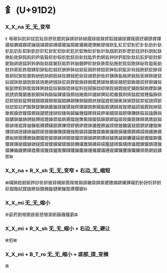 # 釒 (U+91D2)

### X_X_na 无_无_变窄
`釒`㘅䃢䤛䤜䤝䤞䤟䤠䤢䤣䤤䤥䤩䤪䤭䤮䤲䤴䤷䤸䤹䤼䤽䤾䥀䥁䥂䥄䥉䥊䥋䥎䥑䥓䥔䥖䥘䥜䥠䥡䥤䥥䥦䥧䥨䥪䥬䥮䥯䥰䥱䥲䥳䥵䥶䥷䲗撳檭欽釓釔釕釖釗釘釙釚釛針釞釟釠釢釤釦釧釩釪釬釭釮釯釰釱釲釳釴釵釶釷釸釹釺釻釼釽釾釿鈀鈁鈂鈃鈄鈅鈆鈇鈉鈊鈋鈌鈍鈎鈏鈐鈑鈒鈓鈔鈕鈖鈗鈘鈙鈚鈛鈜鈝鈞鈟鈠鈡鈢鈣鈤鈥鈦鈧鈨鈩鈪鈫鈬鈮鈯鈰鈱鈲鈳鈴鈵鈶鈷鈸鈹鈺鈻鈼鈽鈾鈿鉀鉁鉂鉃鉄鉅鉆鉇鉈鉉鉊鉋鉌鉍鉎鉏鉐鉑鉒鉓鉔鉕鉖鉗鉘鉙鉚鉛鉝鉞鉟鉠鉡鉢鉣鉥鉦鉧鉨鉪鉬鉭鉮鉯鉰鉱鉲鉳鉵鉶鉷鉸鉹鉺鉻鉼鉽鉾鉿銀銁銂銃銄銅銆銇銈銉銊銋銌銍銏銑銒銓銔銕銖銗銘銙銚銛銜銝銟銠銡銢銣銤銥銦銧銨銩銪銫銬銭銯銰銱銲銳銵銶銷銸銹銻銼銽銾銿鋀鋁鋂鋃鋄鋅鋇鋉鋊鋋鋌鋍鋎鋏鋐鋑鋒鋓鋔鋕鋖鋗鋘鋙鋛鋜鋝鋞鋟鋠鋡鋢鋣鋥鋦鋧鋨鋩鋪鋭鋮鋯鋰鋲鋳鋴鋵鋶鋷鋸鋹鋺鋼鋽鋾鋿錀錁錂錄錆錇錈錉錊錋錌錍錎錏錐錑錒錓錔錕錗錘錙錚錛錜錝錞錟錠錡錢錣錤錥錦錧錨錩錪錫錬錭錮錯錰録錳錴錵錶錷錸錹錺錻錼錽錿鍀鍁鍂鍃鍄鍅鍆鍇鍈鍉鍊鍋鍍鍎鍏鍐鍒鍓鍔鍕鍖鍗鍘鍚鍛鍜鍝鍞鍟鍠鍡鍢鍣鍤鍥鍧鍨鍩鍬鍭鍮鍯鍰鍱鍲鍴鍵鍶鍷鍸鍹鍺鍻鍼鍽鍾鍿鎁鎂鎄鎅鎆鎇鎈鎉鎊鎋鎌鎍鎎鎐鎑鎒鎓鎔鎕鎖鎗鎘鎙鎚鎛鎝鎞鎟鎠鎡鎢鎤鎦鎧鎨鎩鎪鎫鎬鎭鎮鎯鎰鎱鎲鎳鎴鎵鎶鎷鎸鎹鎺鎻鎼鎽鎾鎿鏀鏁鏂鏄鏆鏋鏌鏍鏎鏏鏐鏑鏒鏓鏔鏕鏗鏘鏚鏛鏜鏝鏞鏟鏠鏡鏢鏣鏤鏥鏩鏪鏫鏬鏭鏮鏯鏰鏱鏲鏳鏴鏵鏶鏷鏸鏹鏺鏻鏼鏽鏾鏿鐀鐁鐂鐃鐄鐇鐈鐉鐊鐋鐌鐍鐎鐏鐐鐑鐒鐓鐔鐕鐖鐗鐘鐙鐚鐛鐝鐞鐟鐠鐡鐣鐤鐥鐦鐧鐨鐩鐪鐫鐬鐭鐮鐯鐰鐱鐲鐳鐴鐵鐶鐷鐸鐹鐺鐻鐼鐽鐿鑀鑁鑂鑃鑄鑅鑇鑈鑉鑊鑌鑎鑏鑐鑑鑓鑔鑕鑖鑗鑘鑙鑚鑛鑜鑝鑞鑟鑠鑡鑢鑣鑤鑥鑦鑧鑨鑩鑪鑬鑭鑮鑯鑰鑱鑲鑳鑴鑵鑷鑸鑹鑺鑼钁钂钃钄顉鵭龬龯龲鑆`䥲`

### X_X_na + R_X_sh 无_无_变窄 + 右边_无_缩短
`䥏`鑶䤡䤦䤧䤨䤫䤬䤯䤱䤳䤵䤶䤺䤻䤿䥃䥇䥈䥕䥗䥙䥛䥝䥞䥟䥩䥫䥴䥹釣釥釨釫鈈鉜鉩鉫鋤鋱鍑鍦鎀鎃鏃鏅鏇鏈鏉鏙鏦鑻鑽钀`鉤`

### X_X_mi 无_无_缩小 
`䕔`䉧䔙劉嚠嬼嶔廞懖懰瀏瘹籙籛籦藰`靎`

### X_X_mi + R_X_sh 无_无_缩小 + 右边_无_避让
`㐥`憌`䬟`

### X_X_mi + B_T_ro  无_无_缩小 + 底部_提_变横 
`鑫`